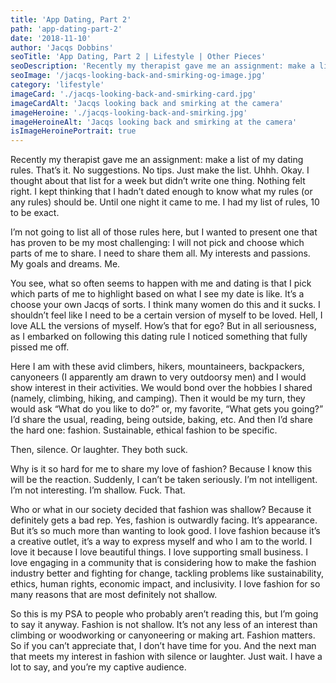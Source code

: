 ```yaml
---
title: 'App Dating, Part 2'
path: 'app-dating-part-2'
date: '2018-11-10'
author: 'Jacqs Dobbins'
seoTitle: 'App Dating, Part 2 | Lifestyle | Other Pieces'
seoDescription: 'Recently my therapist gave me an assignment: make a list of my dating rules. That’s it. No suggestions. No tips. Just make the list. Uhhh. Okay.'
seoImage: '/jacqs-looking-back-and-smirking-og-image.jpg'
category: 'lifestyle'
imageCard: './jacqs-looking-back-and-smirking-card.jpg'
imageCardAlt: 'Jacqs looking back and smirking at the camera'
imageHeroine: './jacqs-looking-back-and-smirking.jpg'
imageHeroineAlt: 'Jacqs looking back and smirking at the camera'
isImageHeroinePortrait: true
---
```


Recently my therapist gave me an assignment: make a list of my dating rules. That’s it. No suggestions. No tips. Just make the list. Uhhh. Okay. I thought about that list for a week but didn’t write one thing. Nothing felt right. I kept thinking that I hadn’t dated enough to know what my rules (or any rules) should be. Until one night it came to me. I had my list of rules, 10 to be exact.

I’m not going to list all of those rules here, but I wanted to present one that has proven to be my most challenging: I will not pick and choose which parts of me to share. I need to share them all. My interests and passions. My goals and dreams. Me.

You see, what so often seems to happen with me and dating is that I pick which parts of me to highlight based on what I see my date is like. It’s a choose your own Jacqs of sorts. I think many women do this and it sucks. I shouldn’t feel like I need to be a certain version of myself to be loved. Hell, I love ALL the versions of myself. How’s that for ego? But in all seriousness, as I embarked on following this dating rule I noticed something that fully pissed me off.

Here I am with these avid climbers, hikers, mountaineers, backpackers, canyoneers (I apparently am drawn to very outdoorsy men) and I would show interest in their activities. We would bond over the hobbies I shared (namely, climbing, hiking, and camping). Then it would be my turn, they would ask “What do you like to do?” or, my favorite, “What gets you going?” I’d share the usual, reading, being outside, baking, etc. And then I’d share the hard one: fashion. Sustainable, ethical fashion to be specific.

Then, silence. Or laughter. They both suck.

Why is it so hard for me to share my love of fashion? Because I know this will be the reaction. Suddenly, I can’t be taken seriously. I’m not intelligent. I’m not interesting. I’m shallow. Fuck. That.

Who or what in our society decided that fashion was shallow? Because it definitely gets a bad rep. Yes, fashion is outwardly facing. It’s appearance. But it’s so much more than wanting to look good. I love fashion because it’s a creative outlet, it’s a way to express myself and who I am to the world. I love it because I love beautiful things. I love supporting small business. I love engaging in a community that is considering how to make the fashion industry better and fighting for change, tackling problems like sustainability, ethics, human rights, economic impact, and inclusivity. I love fashion for so many reasons that are most definitely not shallow.

So this is my PSA to people who probably aren’t reading this, but I’m going to say it anyway. Fashion is not shallow. It’s not any less of an interest than climbing or woodworking or canyoneering or making art. Fashion matters. So if you can’t appreciate that, I don’t have time for you. And the next man that meets my interest in fashion with silence or laughter. Just wait. I have a lot to say, and you’re my captive audience.
